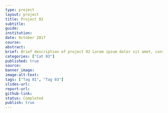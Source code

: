 ```yaml
---
type: project
layout: project
title: Project 02
subtitle: 
guide: 
institution: 
date: October 2017
course: 
abstract: 
brief: Brief description of project 02 Lorem ipsum dolor sit amet, consectetur adipiscing elit, sed do eiusmod tempor incididunt ut labore et dolore magna aliqua. Ut enim ad minim veniam, quis nostrud exercitation ullamco laboris nisi ut aliquip ex ea commodo consequat. Duis aute irure dolor in reprehenderit in voluptate velit esse cillum dolore eu fugiat nulla pariatur. Excepteur sint occaecat cupidatat non proident, sunt in culpa qui officia deserunt mollit anim id est laborum.
categories: ["Cat 03"]
published: true
source: 
banner_image: 
image-alt-text: 
tags: ["Tag 01", "Tag 03"]
slides-url: 
report-url: 
github-link: 
status: Completed
publish: true
---
```

